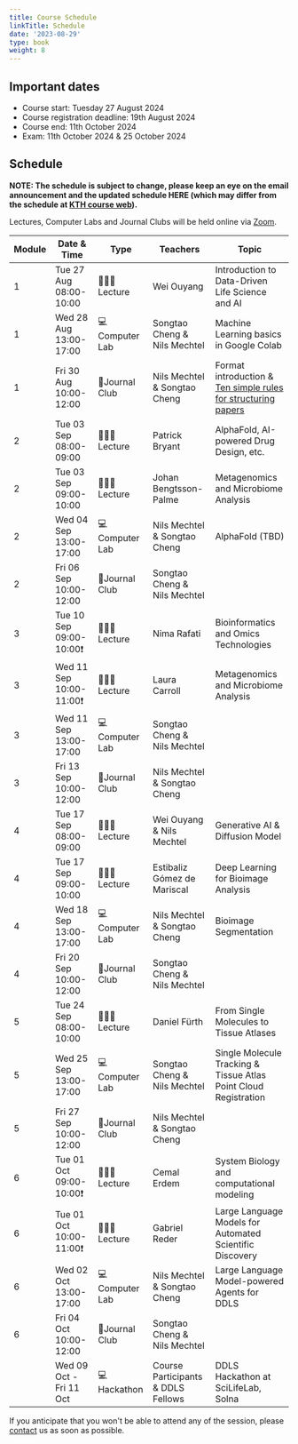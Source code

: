 ```yaml
---
title: Course Schedule
linkTitle: Schedule
date: '2023-08-29'
type: book
weight: 8
---
```

## Important dates

- Course start: Tuesday 27 August 2024
- Course registration deadline: 19th August 2024
- Course end: 11th October 2024
- Exam: 11th October 2024 & 25 October 2024

## Schedule

**NOTE: The schedule is subject to change, please keep an eye on the email announcement and the updated schedule HERE (which may differ from the schedule at [KTH course web](https://www.kth.se/social/course/SK2538/calendar/)).**

Lectures, Computer Labs and Journal Clubs will be held online via [Zoom](https://kth-se.zoom.us/j/69812177998).

| Module | Date & Time             | Type          | Teachers                           | Topic                                                                                                                                           |
|--------|-------------------------|---------------|------------------------------------|-------------------------------------------------------------------------------------------------------------------------------------------------|
| 1      | Tue 27 Aug 08:00-10:00  | 🧑🏻‍🏫Lecture    | Wei Ouyang                         | Introduction to Data-Driven Life Science and AI                                                                                                 |
| 1      | Wed 28 Aug 13:00-17:00  | 💻Computer Lab | Songtao Cheng & Nils Mechtel       | Machine Learning basics in Google Colab                                                                                                         |
| 1      | Fri 30 Aug 10:00-12:00  | 💬Journal Club | Nils Mechtel & Songtao Cheng       | Format introduction & [Ten simple rules for structuring papers](https://journals.plos.org/ploscompbiol/article?id=10.1371/journal.pcbi.1005619) |
| 2      | Tue 03 Sep 08:00-09:00  | 🧑🏻‍🏫Lecture    | Patrick Bryant                     | AlphaFold, AI-powered Drug Design, etc.                                                                                                         |
| 2      | Tue 03 Sep 09:00-10:00  | 🧑🏻‍🏫Lecture    | Johan Bengtsson-Palme              | Metagenomics and Microbiome Analysis                                                                                                            |
| 2      | Wed 04 Sep 13:00-17:00  | 💻Computer Lab | Nils Mechtel & Songtao Cheng       | AlphaFold (TBD)                                                                                                                                 |
| 2      | Fri 06 Sep 10:00-12:00  | 💬Journal Club | Songtao Cheng & Nils Mechtel       |                                                                                                                                                 |
| 3      | Tue 10 Sep 09:00-10:00❗️ | 🧑🏻‍🏫Lecture    | Nima Rafati                        | Bioinformatics and Omics Technologies                                                                                                           |
| 3      | Wed 11 Sep 10:00-11:00❗️ | 🧑🏻‍🏫Lecture    | Laura Carroll                      | Metagenomics and Microbiome Analysis                                                                                                            |
| 3      | Wed 11 Sep 13:00-17:00  | 💻Computer Lab | Songtao Cheng & Nils Mechtel       |                                                                                                                                                 |
| 3      | Fri 13 Sep 10:00-12:00  | 💬Journal Club | Nils Mechtel & Songtao Cheng       |                                                                                                                                                 |
| 4      | Tue 17 Sep 08:00-09:00  | 🧑🏻‍🏫Lecture    | Wei Ouyang & Nils Mechtel          | Generative AI & Diffusion Model                                                                                                                 |
| 4      | Tue 17 Sep 09:00-10:00  | 🧑🏻‍🏫Lecture    | Estibaliz Gómez de Mariscal        | Deep Learning for Bioimage Analysis                                                                                                             |
| 4      | Wed 18 Sep 13:00-17:00  | 💻Computer Lab | Nils Mechtel & Songtao Cheng       | Bioimage Segmentation                                                                                                                           |
| 4      | Fri 20 Sep 10:00-12:00  | 💬Journal Club | Songtao Cheng & Nils Mechtel       |                                                                                                                                                 |
| 5      | Tue 24 Sep 08:00-10:00  | 🧑🏻‍🏫Lecture    | Daniel Fürth                       | From Single Molecules to Tissue Atlases                                                                                                         |
| 5      | Wed 25 Sep 13:00-17:00  | 💻Computer Lab | Songtao Cheng & Nils Mechtel       | Single Molecule Tracking & Tissue Atlas Point Cloud Registration                                                                                |
| 5      | Fri 27 Sep 10:00-12:00  | 💬Journal Club | Nils Mechtel & Songtao Cheng       |                                                                                                                                                 |
| 6      | Tue 01 Oct 09:00-10:00❗️ | 🧑🏻‍🏫Lecture    | Cemal Erdem                        | System Biology and computational modeling                                                                                                       |
| 6      | Tue 01 Oct 10:00-11:00❗️ | 🧑🏻‍🏫Lecture    | Gabriel Reder                      | Large Language Models for Automated Scientific Discovery                                                                                                        |
| 6      | Wed 02 Oct 13:00-17:00  | 💻Computer Lab | Nils Mechtel & Songtao Cheng       | Large Language Model-powered Agents for DDLS                                                                                                    |
| 6      | Fri 04 Oct 10:00-12:00  | 💬Journal Club | Songtao Cheng & Nils Mechtel       |                                                                                                                                                 |
|        | Wed 09 Oct - Fri 11 Oct | 💻Hackathon    | Course Participants & DDLS Fellows | DDLS Hackathon at SciLifeLab, Solna                                                                                                             |

If you anticipate that you won't be able to attend any of the session, please [contact](/contact) us as soon as possible. 

